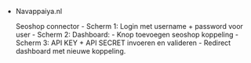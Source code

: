 - Navappaiya.nl

    Seoshop connector
        - Scherm 1: Login met username + password voor user
        - Scherm 2: Dashboard:
                        - Knop toevoegen seoshop koppeling
        - Scherm 3: API KEY + API SECRET invoeren en valideren - Redirect dashboard met nieuwe koppeling.